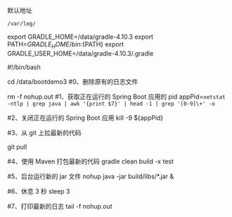 默认地址
```
/var/log/
```


export GRADLE_HOME=/data/gradle-4.10.3
export PATH=${GRADLE_HOME}/bin:${PATH}
export GRADLE_USER_HOME=/data/gradle-4.10.3/.gradle


#!/bin/bash

cd /data/bootdemo3
#0、删除原有的日志文件

rm -f nohup.out
#1、获取正在运行的 Spring Boot 应用的 pid
appPid=`netstat -ntlp | grep java | awk '{print $7}' | head -1 | grep '[0-9]\+' -o`

#2、关闭正在运行的 Spring Boot 应用
kill -9 ${appPid}

#3、从 git 上拉最新的代码

git pull

#4、使用 Maven 打包最新的代码
gradle clean build -x test

#5、后台运行新的 jar 文件
nohup java -jar build/libs/*.jar &

#6、休息 3 秒
sleep 3

#7、打印最新的日志
tail -f nohup.out

